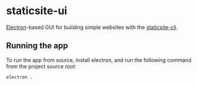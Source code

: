 # staticsite-ui

[Electron](https://electron.atom.io/)-based GUI for building simple websites with the [staticsite-cli](https://github.com/taylortom/staticsite-ui.git).

## Running the app

To run the app from source, install electron, and run the following command from the project source root:

```
electron .
```
